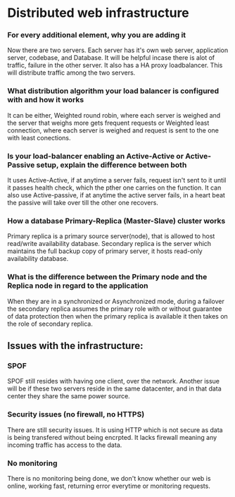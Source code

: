 # Distributed web infrastructure
### For every additional element, why you are adding it
Now there are two servers. Each server has it's own web server,
application server, codebase, and Database. It will be helpful incase
there is alot of traffic, failure in the other server.
It also has a HA proxy loadbalancer. This will distribute traffic
among the two servers.
### What distribution algorithm your load balancer is configured with and how it works
It can be either, Weighted round robin, where each server is weighed
and the server that weighs more gets frequent requests or Weighted least
connection, where each server is weighed and request is sent to the one
with least conections.
### Is your load-balancer enabling an Active-Active or Active-Passive setup, explain the difference between both
It uses Active-Active, if at anytime a server fails, request isn't
sent to it until it passes health check, which the pther one carries on
the function. It can also use Active-passive, if at anytime the active
server fails, in a heart beat the passive will take over till the
other one recovers.
### How a database Primary-Replica (Master-Slave) cluster works
Primary replica is a primary source server(node), that is allowed to
host read/write availability database. Secondary replica is the
server which maintains the full backup copy of primary server, it hosts
read-only availability database. 
### What is the difference between the Primary node and the Replica node in regard to the application
When they are in a synchronized or Asynchronized mode, during a failover the secondary
replica assumes the primary role with or without guarantee of data
protection then when the primary replica is available it then takes on
the role of secondary replica.
## Issues with the infrastructure:
### SPOF
SPOF still resides with having one client, over the network.
Another issue will be if these two servers reside in the same
datacenter, and in that data center they share the same power source.
### Security issues (no firewall, no HTTPS)
There are still security issues. It is using HTTP which is not
secure as data is being transfered without being encrpted. It lacks
firewall meaning any incoming traffic has access to the data.
### No monitoring
There is no monitoring being done, we don't know whether our web
is online, working fast, returning error everytime or monitoring requests.
